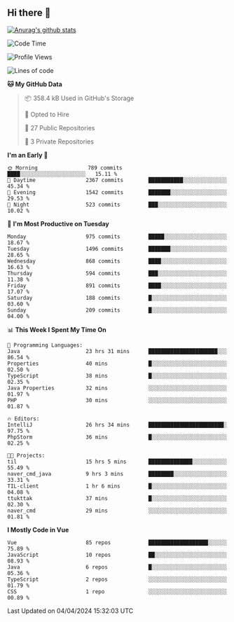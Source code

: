 ## Hi there 👋

[![Anurag's github stats](https://github-readme-stats.vercel.app/api?username=Songwonseok)](https://github.com/anuraghazra/github-readme-stats)



<!--START_SECTION:waka-->
![Code Time](http://img.shields.io/badge/Code%20Time-2%2C769%20hrs%2043%20mins-blue)

![Profile Views](http://img.shields.io/badge/Profile%20Views-0-blue)

![Lines of code](https://img.shields.io/badge/From%20Hello%20World%20I%27ve%20Written-34.8%20million%20lines%20of%20code-blue)

**🐱 My GitHub Data** 

> 📦 358.4 kB Used in GitHub's Storage 
 > 
> 💼 Opted to Hire
 > 
> 📜 27 Public Repositories 
 > 
> 🔑 3 Private Repositories 
 > 
**I'm an Early 🐤** 

```text
🌞 Morning                789 commits         ████░░░░░░░░░░░░░░░░░░░░░   15.11 % 
🌆 Daytime                2367 commits        ███████████░░░░░░░░░░░░░░   45.34 % 
🌃 Evening                1542 commits        ███████░░░░░░░░░░░░░░░░░░   29.53 % 
🌙 Night                  523 commits         ███░░░░░░░░░░░░░░░░░░░░░░   10.02 % 
```
📅 **I'm Most Productive on Tuesday** 

```text
Monday                   975 commits         █████░░░░░░░░░░░░░░░░░░░░   18.67 % 
Tuesday                  1496 commits        ███████░░░░░░░░░░░░░░░░░░   28.65 % 
Wednesday                868 commits         ████░░░░░░░░░░░░░░░░░░░░░   16.63 % 
Thursday                 594 commits         ███░░░░░░░░░░░░░░░░░░░░░░   11.38 % 
Friday                   891 commits         ████░░░░░░░░░░░░░░░░░░░░░   17.07 % 
Saturday                 188 commits         █░░░░░░░░░░░░░░░░░░░░░░░░   03.60 % 
Sunday                   209 commits         █░░░░░░░░░░░░░░░░░░░░░░░░   04.00 % 
```


📊 **This Week I Spent My Time On** 

```text
💬 Programming Languages: 
Java                     23 hrs 31 mins      ██████████████████████░░░   86.54 % 
Properties               40 mins             █░░░░░░░░░░░░░░░░░░░░░░░░   02.50 % 
TypeScript               38 mins             █░░░░░░░░░░░░░░░░░░░░░░░░   02.35 % 
Java Properties          32 mins             ░░░░░░░░░░░░░░░░░░░░░░░░░   01.97 % 
PHP                      30 mins             ░░░░░░░░░░░░░░░░░░░░░░░░░   01.87 % 

🔥 Editors: 
IntelliJ                 26 hrs 34 mins      ████████████████████████░   97.75 % 
PhpStorm                 36 mins             █░░░░░░░░░░░░░░░░░░░░░░░░   02.25 % 

🐱‍💻 Projects: 
til                      15 hrs 5 mins       ██████████████░░░░░░░░░░░   55.49 % 
naver_cmd_java           9 hrs 3 mins        ████████░░░░░░░░░░░░░░░░░   33.31 % 
TIL-client               1 hr 6 mins         █░░░░░░░░░░░░░░░░░░░░░░░░   04.08 % 
ttukttak                 37 mins             █░░░░░░░░░░░░░░░░░░░░░░░░   02.30 % 
naver_cmd                29 mins             ░░░░░░░░░░░░░░░░░░░░░░░░░   01.81 % 
```

**I Mostly Code in Vue** 

```text
Vue                      85 repos            ███████████████████░░░░░░   75.89 % 
JavaScript               10 repos            ██░░░░░░░░░░░░░░░░░░░░░░░   08.93 % 
Java                     6 repos             █░░░░░░░░░░░░░░░░░░░░░░░░   05.36 % 
TypeScript               2 repos             ░░░░░░░░░░░░░░░░░░░░░░░░░   01.79 % 
CSS                      1 repo              ░░░░░░░░░░░░░░░░░░░░░░░░░   00.89 % 
```




 Last Updated on 04/04/2024 15:32:03 UTC
<!--END_SECTION:waka-->
